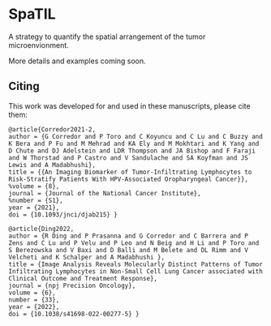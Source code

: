 # SpaTIL
A strategy to quantify the spatial arrangement of the tumor microenvionment.

More details and examples coming soon.

## Citing

This work was developed for and used in these manuscripts, please cite them:

    @article{Corredor2021-2,
    author = {G Corredor and P Toro and C Koyuncu and C Lu and C Buzzy and K Bera and P Fu and M Mehrad and KA Ely and M Mokhtari and K Yang and D Chute and DJ Adelstein and LDR Thompson and JA Bishop and F Faraji and W Thorstad and P Castro and V Sandulache and SA Koyfman and JS Lewis and A Madabhushi},
    title = {{An Imaging Biomarker of Tumor-Infiltrating Lymphocytes to Risk-Stratify Patients With HPV-Associated Oropharyngeal Cancer}},
    %volume = {8},
    journal = {Journal of the National Cancer Institute},
    %number = {S1},
    year = {2021},
    doi = {10.1093/jnci/djab215} }

    @article{Ding2022,
    author = {R Ding and P Prasanna and G Corredor and C Barrera and P Zens and C Lu and P Velu and P Leo and N Beig and H Li and P Toro and S Berezowska and V Baxi and D Balli and M Belete and DL Rimm and V Velcheti and K Schalper and A Madabhushi },
    title = {Image Analysis Reveals Molecularly Distinct Patterns of Tumor Infiltrating Lymphocytes in Non-Small Cell Lung Cancer associated with Clinical Outcome and Treatment Response},
    journal = {npj Precision Oncology},
    volume = {6},
    number = {33},
    year = {2022},
    doi = {10.1038/s41698-022-00277-5} }
